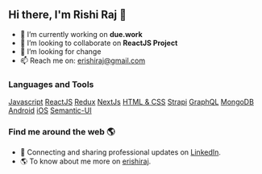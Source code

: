## Hi there, I'm Rishi Raj 👋  

- 🔭 I’m currently working on **due.work**
- 👯 I’m looking to collaborate on **ReactJS Project**
- 🤔 I’m looking for change
- 📫 Reach me on: erishiraj@gmail.com

### Languages and Tools

[Javascript](https://developer.mozilla.org/en-US/docs/Web/JavaScript) [ReactJS](https://reactjs.org/docs/getting-started.html) [Redux](https://redux.js.org/introduction/getting-started) [NextJs](https://nextjs.org/docs) [HTML & CSS](https://developer.mozilla.org/en-US/docs/Web/HTML) [Strapi](https://strapi.io/documentation/developer-docs/latest/getting-started/introduction.html) [GraphQL](https://www.apollographql.com/docs/react) [MongoDB](https://docs.mongodb.com/manual/tutorial/getting-started/) [Android](https://developer.android.com/guide?hl=th) [iOS](https://swift.org/documentation) [Semantic-UI](https://react.semantic-ui.com)

### Find me around the web 🌎
- 💼 Connecting and sharing professional updates on [LinkedIn](https://www.linkedin.com/in/rishi-raj-b9ab44a1).
- 🌎 To know about me more on [erishiraj](https://www.erishiraj.com/).
